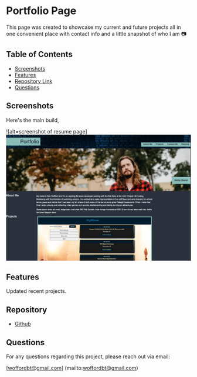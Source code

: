 # Portfolio Page

This page was created to showcase my current and future projects all in one convenient place with contact info and a little snapshot of who I am 📷

## Table of Contents

- [Screenshots ](#Screenshots)
- [Features](#Features)
- [Repository Link](#Repository)
- [Questions](#Questions)

## Screenshots

Here's the main build,

![alt=screenshot of resume page] <img src="/assets/images/main-build.png" />

## Features

Updated recent projects.

## Repository

- [Github](https://github.com/benwofford/portfolio-site)

## Questions

For any questions regarding this project, please reach out via email:

[woffordbt@gmail.com] (mailto:woffordbt@gmail.com)
